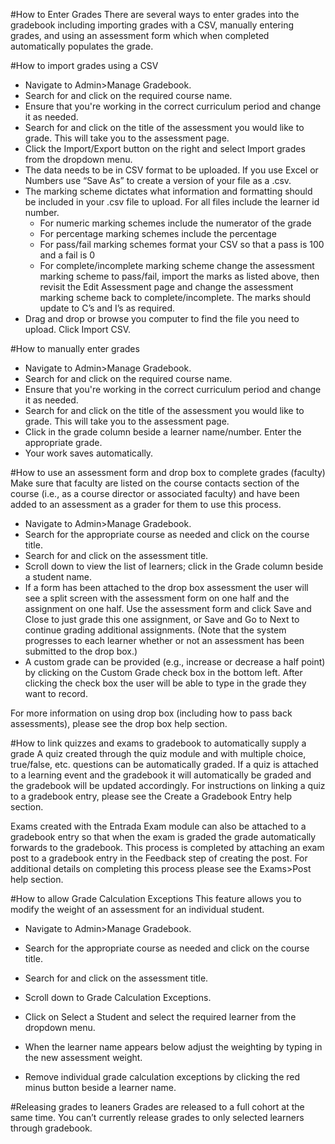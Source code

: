 #How to Enter Grades
There are several ways to enter grades into the gradebook including importing grades with a CSV, manually entering grades, and using an assessment form which when completed automatically populates the grade.

#How to import grades using a CSV
* Navigate to Admin>Manage Gradebook.
* Search for and click on the required course name.
* Ensure that you're working in the correct curriculum period and change it as needed.
* Search for and click on the title of the assessment you would like to grade.  This will take you to the assessment page.
* Click the Import/Export button on the right and select Import grades from the dropdown menu.
* The data needs to be in CSV format to be uploaded.  If you use Excel or Numbers use “Save As” to create a version of your file as a .csv.
* The marking scheme dictates what information and formatting should be included in your .csv file to upload.  For all files include the learner id number.
  * For numeric marking schemes include the numerator of the grade
  * For percentage marking schemes include the percentage
  * For pass/fail marking schemes format your CSV so that a pass is 100 and a fail is 0
  * For complete/incomplete marking scheme change the assessment marking scheme to pass/fail, import the marks as listed above, then revisit the Edit Assessment page and change the assessment marking scheme back to complete/incomplete.  The marks should update to C’s and I’s as required.
* Drag and drop or browse you computer to find the file you need to upload. Click Import CSV.

#How to manually enter grades
* Navigate to Admin>Manage Gradebook.
* Search for and click on the required course name.
* Ensure that you're working in the correct curriculum period and change it as needed.
* Search for and click on the title of the assessment you would like to grade.  This will take you to the assessment page.
* Click in the grade column beside a learner name/number. Enter the appropriate grade.
* Your work saves automatically.

#How to use an assessment form and drop box to complete grades (faculty)
Make sure that faculty are listed on the course contacts section of the course (i.e., as a course director or associated faculty) and have been added to an assessment as a grader for them to use this process.  

* Navigate to Admin>Manage Gradebook.
* Search for the appropriate course as needed and click on the course title.
* Search for and click on the assessment title.
* Scroll down to view the list of learners; click in the Grade column beside a student name.
* If a form has been attached to the drop box assessment the user will see a split screen with the assessment form on one half and the assignment on one half.  Use the assessment form and click Save and Close to just grade this one assignment, or Save and Go to Next to continue grading additional assignments. (Note that the system progresses to each learner whether or not an assessment has been submitted to the drop box.)
* A custom grade can be provided (e.g., increase or decrease a half point) by clicking on the Custom Grade check box in the bottom left.  After clicking the check box the user will be able to type in the grade they want to record.

For more information on using drop box (including how to pass back assessments), please see the drop box help section.

#How to link quizzes and exams to gradebook to automatically supply a grade
A quiz created through the quiz module and with multiple choice, true/false, etc. questions can be automatically graded.  If a quiz is attached to a learning event and the gradebook it will automatically be graded and the gradebook will be updated accordingly.  For instructions on linking a quiz to a gradebook entry, please see the Create a Gradebook Entry help section.

Exams created with the Entrada Exam module can also be attached to a gradebook entry so that when the exam is graded the grade automatically forwards to the gradebook.  This process is completed by attaching an exam post to a gradebook entry in the Feedback step of creating the post.  For additional details on completing this process please see the Exams>Post help section.

#How to allow Grade Calculation Exceptions
This feature allows you to modify the weight of an assessment for an individual student.  

* Navigate to Admin>Manage Gradebook.
* Search for the appropriate course as needed and click on the course title.
* Search for and click on the assessment title.
* Scroll down to Grade Calculation Exceptions.
* Click on Select a Student and select the required learner from the dropdown menu.
* When the learner name appears below adjust the weighting by typing in the new assessment weight.

* Remove individual grade calculation exceptions by clicking the red minus button beside a learner name.

#Releasing grades to leaners
Grades are released to a full cohort at the same time.  You can’t currently release grades to only selected learners through gradebook.
